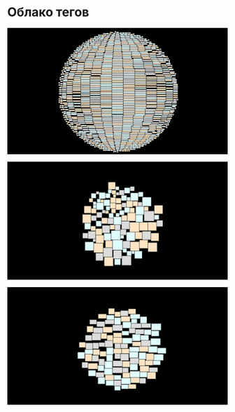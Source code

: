 # Облако тегов

![Example3](/TagsCloudVisualization/examples/example3.bmp)

![Example1](/TagsCloudVisualization/examples/example1.bmp)

![Example2](/TagsCloudVisualization/examples/example2.bmp)
